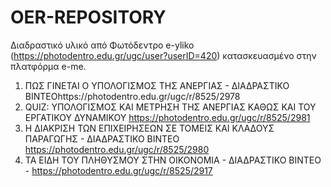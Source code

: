 # OER-REPOSITORY
Διαδραστικό υλικό από Φωτόδεντρο e-yliko (https://photodentro.edu.gr/ugc/user?userID=420) κατασκευασμένο στην πλατφόρμα e-me.
1. ΠΩΣ ΓΙΝΕΤΑΙ Ο ΥΠΟΛΟΓΙΣΜΟΣ ΤΗΣ ΑΝΕΡΓΙΑΣ - ΔΙΑΔΡΑΣΤΙΚΟ ΒΙΝΤΕΟhttps://photodentro.edu.gr/ugc/r/8525/2978
2. QUIZ: ΥΠΟΛΟΓΙΣΜΟΣ ΚΑΙ ΜΕΤΡΗΣΗ ΤΗΣ ΑΝΕΡΓΙΑΣ ΚΑΘΩΣ ΚΑΙ ΤΟΥ ΕΡΓΑΤΙΚΟΥ ΔΥΝΑΜΙΚΟΥ https://photodentro.edu.gr/ugc/r/8525/2981
3. Η ΔΙΑΚΡΙΣΗ ΤΩΝ ΕΠΙΧΕΙΡΗΣΕΩΝ ΣΕ ΤΟΜΕΙΣ ΚΑΙ ΚΛΑΔΟΥΣ ΠΑΡΑΓΩΓΗΣ - ΔΙΑΔΡΑΣΤΙΚΟ ΒΙΝΤΕΟ https://photodentro.edu.gr/ugc/r/8525/2980
4. ΤΑ ΕΙΔΗ ΤΟΥ ΠΛΗΘΥΣΜΟΥ ΣΤΗΝ ΟΙΚΟΝΟΜΙΑ - ΔΙΑΔΡΑΣΤΙΚΟ ΒΙΝΤΕΟ - https://photodentro.edu.gr/ugc/r/8525/2917
